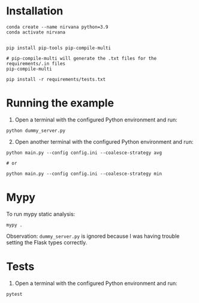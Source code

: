 # Installation 

```shell
conda create --name nirvana python=3.9
conda activate nirvana

 
pip install pip-tools pip-compile-multi

# pip-compile-multi will generate the .txt files for the requirements/.in files
pip-compile-multi

pip install -r requirements/tests.txt
```


# Running the example


1. Open a terminal with the configured Python environment and run:
```shell
python dummy_server.py 
```

2. Open another terminal with the configured Python environment and run:
```shell
python main.py --config config.ini --coalesce-strategy avg

# or

python main.py --config config.ini --coalesce-strategy min
```


# Mypy

To run mypy static analysis:

```shell
mypy .
```

Observation: `dummy_server.py` is ignored because I was having trouble setting the Flask types correctly.


# Tests

1. Open a terminal with the configured Python environment and run:
```shell
pytest 
```
